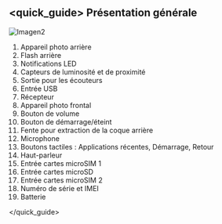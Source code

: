 ## <quick_guide> Présentation générale

![Imagen2](http://static.energysistem.com/images/manuals/42762/576aa9453becd.jpg)

1. Appareil photo arrière
2. Flash arrière
3. Notifications LED
4. Capteurs de luminosité et de proximité
5. Sortie pour les écouteurs
6. Entrée USB
7. Récepteur
8. Appareil photo frontal
9. Bouton de volume
10. Bouton de démarrage/éteint
11. Fente pour extraction de la coque arrière
12. Microphone
13. Boutons tactiles : Applications récentes, Démarrage, Retour
14. Haut-parleur
15. Entrée cartes microSIM 1
16. Entrée cartes microSD
17. Entrée cartes microSIM 2
18. Numéro de série et IMEI
19. Batterie


</quick_guide>
